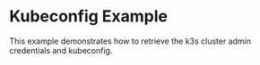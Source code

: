 # Kubeconfig Example

This example demonstrates how to retrieve the k3s cluster admin credentials and kubeconfig.
